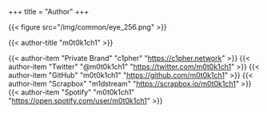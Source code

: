+++
title = "Author"
+++

{{< figure src="/img/common/eye_256.png" >}}

{{< author-title "m0t0k1ch1" >}}

{{< author-item "Private Brand" "c1pher" "https://c1pher.network" >}}
{{< author-item "Twitter" "@m0t0k1ch1" "https://twitter.com/m0t0k1ch1" >}}
{{< author-item "GitHub" "m0t0k1ch1" "https://github.com/m0t0k1ch1" >}}
{{< author-item "Scrapbox" "m1dstream" "https://scrapbox.io/m0t0k1ch1" >}}
{{< author-item "Spotify" "m0t0k1ch1" "https://open.spotify.com/user/m0t0k1ch1" >}}
